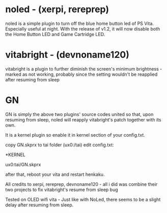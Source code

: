 # noled - (xerpi, rereprep)
noled is a simple plugin to turn off the blue home button led of PS Vita. Especially useful at night. With the release of v1.2, it will now disable both the Home Button LED and Game Cartridge LED.

# vitabright - (devnoname120)
vitabright is a plugin to further diminish the screen's minimum brightness - marked as not working, probably since the setting wouldn't be reapplied after resuming from sleep

# GN
GN is simply the above two plugins' source codes united so that, upon resuming from sleep, noled will reapply vitabright's patch together with its own.


It is a kernel plugin so enable it in kernel section of your config.txt.

copy GN.skprx to tai folder (ux0:/tai)
edit config.txt:

*KERNEL

ux0:tai/GN.skprx

after that, reboot your vita and restart henkaku.

All credits to xerpi, rereprep, devnoname120 - all i did was combine their two projects to fix vitabright's resume from sleep bug

Tested on OLED wifi vita - Just like with NoLed, there seems to be a slight delay after resuming from sleep.
